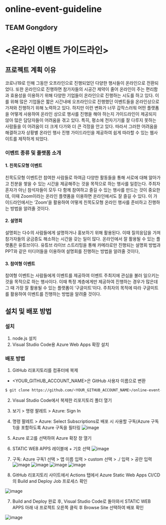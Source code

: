 # online-event-guideline
## TEAM Gongdory 
# <온라인 이벤트 가이드라인>
## 프로젝트 계획 이유
코로나19로 인해 그동안 오프라인으로 진행되었던 다양한 행사들이 온라인으로 전환되었다. 또한 온라인으로 진행하면 참가자들의 시공간 제약이 줄어 온라인이 주는 편리함과 효용성을 이용하기 위해 다양한 기업들이 온라인으로 진행하는 시도를 하고 있다. 이를 위해 많은 기업들은 짧은 시간내에 오프라인으로 진행했던 이벤트들을 온라인상으로 가져와 진행하기 위해 노력하고 있다. 하지만 이런 변화가 너무 갑작스러워 어떤 플랫폼을 어떻게 사용하여 온라인 상으로 행사를 진행을 해야 하는지 가이드라인이 제공되지 않아 많은 담당자들이 어려움을 겪고 있다. 특히, 평소에 전자기기를 잘 다루지 못하는 사람들을 이 어려움이 더 크게 다가와 더 큰 걱정을 안고 있다. 따라서 그러한 어려움을 해결하고자 상황별 온라인 행사 진행 가이드라인을 제공하여 쉽게 따라할 수 있는 웹사이트를 제작하게 되었다.

### 이벤트 종류 및 플랫폼 소개
#### 1. 친목도모형 이벤트
친목도모형 이벤트란 참여한 사람들로 하여금 다양한 활동들을 통해 서로에 대해 알아가고 친분을 쌓을 수 있는 시간을 제공해주는 것을 목적으로 하는 행사를 일컫는다. 주최자 혼자가 아닌 참석자들이 모두 다 함께 참여하고 즐길 수 있는 행사를 만드는 것이 중요한데, 이때 Zoom이라는 온라인 플랫폼을 이용하면 온라인에서도 잘 즐길 수 있다. 이 가이드라인에서는 ‘Zoom’을 활용하여 어떻게 친목도모형 온라인 행사를 준비하고 진행하는 방법을 알려줄 것이다.
 
#### 2. 설명회
설명회는 다수의 사람들에게 설명하거나 홍보하기 위해 활용된다. 이때 질의응답을 가져 참가자들의 궁금증도 해소하는 시간을 갖는 일이 많다. 온라인에서 잘 활용될 수 있는 플랫폼은 유튜브이다. 유튜브 라이브 스트리밍을 통해 카메라로만 진행되는 설명회 방법과 PPT와 같은 미디어들을 이용하여 설명회를 진행하는 방법을 알려줄 것이다,

#### 3. 참여형 이벤트
참여형 이벤트는 사람들에게 이벤트를 제공하여 이벤트 주최지에 관심을 불러 일으키는 것을 목적으로 하는 행사이다. 이때 특정 계층에게만 제공하여 진행하는 경우가 많은데 그 때 가장 잘 활용될 수 있는 플랫폼이 ‘구글미트’이다. 주최자의 목적에 따라 구글미트를 활용하여 이벤트를 진행하는 방법을 알려줄 것이다.

## 설치 및 배포 방법

### 설치
1. node.js 설치
2. Visual Studio Code용 Azure Web Apps 확장 설치

### 배포 방법
1. GitHub 리포지토리를 컴퓨터에 복제 
- <YOUR_GITHUB_ACCOUNT_NAME>은 GitHub 사용자 이름으로 변환
```bash
$ git clone https://github.com/<YOUR_GITHUB_ACCOUNT_NAME>/online-event-guideline
```

2. Visual Studio Code에서 복제한 리포지토리 폴더 열기

3. 보기 > 명령 팔레트 > Azure: Sign In

4. 명령 팔레트 > Azure: Select Subscriptions로 배포 시 사용할 구독(Azure 구독1)을 포함하도록 Azure 구독을 필터링
![image](https://user-images.githubusercontent.com/82620252/129473471-fc339a76-4972-418c-9772-86ac614bb5b2.png)

5. Azure 로고를 선택하여 Azure 확장 창 열기
6. STATIC WEB APPS 레이블에 + 기호 선택
![image](https://user-images.githubusercontent.com/88205708/129472630-3823dddc-4925-40df-9bc2-1bb50521dfc3.png)

5. 구독: Azure 구독1 선택 > 앱 이름 입력 > custom 선택 > ./ 입력 > 공란 입력
![image](https://user-images.githubusercontent.com/82620252/129473541-46e9ccfb-54da-4040-be64-77cfcf4cf58b.png)
![image](https://user-images.githubusercontent.com/88205708/129472663-069e60e9-0f20-4072-b7a1-b0998ccca6e3.png)
![image](https://user-images.githubusercontent.com/88205708/129472671-5f7ac141-3223-40f7-9c52-54aba7d2bf1d.png)
![image](https://user-images.githubusercontent.com/82620252/129473524-feae96d5-9c9d-463f-b85c-55bf186e788e.png)

6. GitHub 리포지토리 사이트에서 Actions 탭에서 Azure Static Web Apps CI/CD의 Build and Deploy Job 프로세스 확인

![image](https://user-images.githubusercontent.com/82620252/129473683-7f61c90a-26ad-43fa-8cc0-c00a2b836701.png)

7. Build and Deploy 완료 후, Visual Studio Code로 돌아와서 STATIC WEB APPS 아래 내 프로젝트 오른쪽 클릭 후 Browse Site 선택하여 배포 확인

![image](https://user-images.githubusercontent.com/82620252/129473800-72f63562-faba-4d77-9235-c071dcbaceec.png)
